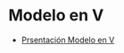 # Modelo en V

- [Prsentación Modelo en V](https://github.com/orlandordzc/UADYFoodFIS/blob/Modelo-V/Modelo-V/Modelo%20en%20V.pdf)
